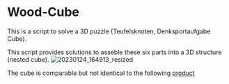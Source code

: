 # Wood-Cube
This is a script to solve a 3D puzzle (Teufelsknoten, Denksportaufgabe Cube). 

This script provides solutions to asseble these six parts into a 3D structure (nested cube). 
![20230124_164913_resized](https://user-images.githubusercontent.com/14344320/214341471-67a09d00-9961-4694-beca-f2e381d85e2f.jpg)

The cube is comparable but not identical to the following [product](https://www.amazon.de/Gracelaza-Denksportaufgaben-Cube-Knobelspiele-Holzspielzeug/dp/B077C1J31R)
